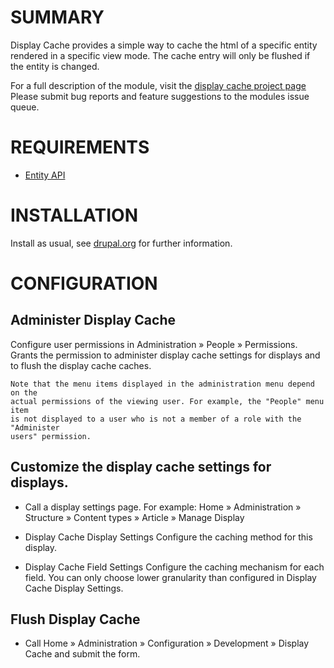# SUMMARY
Display Cache provides a simple way to cache the html of a specific entity rendered in a specific view mode.
The cache entry will only be flushed if the entity is changed.

For a full description of the module, visit the [display cache project page](https://drupal.org/project/display_cache)
Please submit bug reports and feature suggestions to the modules issue queue.

# REQUIREMENTS
  * [Entity API](http://drupal.org/project/entity)

# INSTALLATION
Install as usual, see [drupal.org](http://drupal.org/node/70151) for further information.

# CONFIGURATION

## Administer Display Cache
Configure user permissions in Administration » People » Permissions.
Grants the permission to administer display cache settings for displays and
to flush the display cache caches.

    Note that the menu items displayed in the administration menu depend on the
    actual permissions of the viewing user. For example, the "People" menu item
    is not displayed to a user who is not a member of a role with the "Administer
    users" permission.

## Customize the display cache settings for displays.

  * Call a display settings page. For example:
    Home » Administration » Structure » Content types » Article » Manage Display

  * Display Cache Display Settings
    Configure the caching method for this display.

  * Display Cache Field Settings
    Configure the caching mechanism for each field. You can only choose lower
    granularity than configured in Display Cache Display Settings.

## Flush Display Cache

  * Call Home » Administration » Configuration » Development » Display Cache
    and submit the form.
